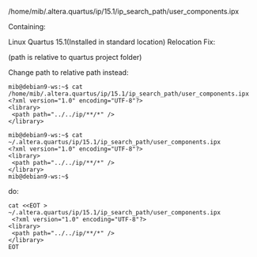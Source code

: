/home/mib/.altera.quartus/ip/15.1/ip_search_path/user_components.ipx 

Containing:

<?xml version="1.0" encoding="UTF-8"?>
<library>
 <path path="/home/mib/Developer/the-snowwhite_git/mksocfpga/HW/ip/**/*" />
</library>


Linux Quartus 15.1(Installed in standard location) Relocation Fix:

(path is relative to quartus project folder)

Change path to relative path instead:


    mib@debian9-ws:~$ cat /home/mib/.altera.quartus/ip/15.1/ip_search_path/user_components.ipx 
    <?xml version="1.0" encoding="UTF-8"?>
    <library>
     <path path="../../ip/**/*" />
    </library>

    mib@debian9-ws:~$ cat ~/.altera.quartus/ip/15.1/ip_search_path/user_components.ipx 
    <?xml version="1.0" encoding="UTF-8"?>
    <library>
     <path path="../../ip/**/*" />
    </library>
    mib@debian9-ws:~$ 

do:

    cat <<EOT > ~/.altera.quartus/ip/15.1/ip_search_path/user_components.ipx
     <?xml version="1.0" encoding="UTF-8"?>
    <library>
     <path path="../../ip/**/*" />
    </library>
    EOT

    
